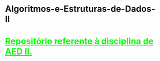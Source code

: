 # Algoritmos-e-Estruturas-de-Dados-II
<h1 style="color: lime;" id="título__principal"><ins>Repositório referente à disciplina de AED II.</ins></h1>
